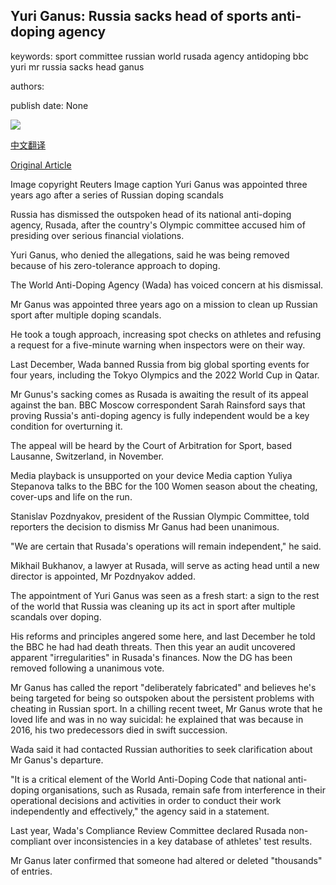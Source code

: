 ## Yuri Ganus: Russia sacks head of sports anti-doping agency

keywords: sport committee russian world rusada agency antidoping bbc yuri mr russia sacks head ganus

authors: 

publish date: None

![](https://ichef.bbci.co.uk/news/1024/branded_news/AC3F/production/_114159044_062791108.jpg)

[中文翻译](Yuri%20Ganus%3A%20Russia%20sacks%20head%20of%20sports%20anti-doping%20agency_zh.md)

[Original Article](https://www.bbc.com/news/world-europe-53952441)

Image copyright Reuters Image caption Yuri Ganus was appointed three years ago after a series of Russian doping scandals

Russia has dismissed the outspoken head of its national anti-doping agency, Rusada, after the country's Olympic committee accused him of presiding over serious financial violations.

Yuri Ganus, who denied the allegations, said he was being removed because of his zero-tolerance approach to doping.

The World Anti-Doping Agency (Wada) has voiced concern at his dismissal.

Mr Ganus was appointed three years ago on a mission to clean up Russian sport after multiple doping scandals.

He took a tough approach, increasing spot checks on athletes and refusing a request for a five-minute warning when inspectors were on their way.

Last December, Wada banned Russia from big global sporting events for four years, including the Tokyo Olympics and the 2022 World Cup in Qatar.

Mr Gunus's sacking comes as Rusada is awaiting the result of its appeal against the ban. BBC Moscow correspondent Sarah Rainsford says that proving Russia's anti-doping agency is fully independent would be a key condition for overturning it.

The appeal will be heard by the Court of Arbitration for Sport, based Lausanne, Switzerland, in November.

Media playback is unsupported on your device Media caption Yuliya Stepanova talks to the BBC for the 100 Women season about the cheating, cover-ups and life on the run.

Stanislav Pozdnyakov, president of the Russian Olympic Committee, told reporters the decision to dismiss Mr Ganus had been unanimous.

"We are certain that Rusada's operations will remain independent," he said.

Mikhail Bukhanov, a lawyer at Rusada, will serve as acting head until a new director is appointed, Mr Pozdnyakov added.

The appointment of Yuri Ganus was seen as a fresh start: a sign to the rest of the world that Russia was cleaning up its act in sport after multiple scandals over doping.

His reforms and principles angered some here, and last December he told the BBC he had had death threats. Then this year an audit uncovered apparent "irregularities" in Rusada's finances. Now the DG has been removed following a unanimous vote.

Mr Ganus has called the report "deliberately fabricated" and believes he's being targeted for being so outspoken about the persistent problems with cheating in Russian sport. In a chilling recent tweet, Mr Ganus wrote that he loved life and was in no way suicidal: he explained that was because in 2016, his two predecessors died in swift succession.

Wada said it had contacted Russian authorities to seek clarification about Mr Ganus's departure.

"It is a critical element of the World Anti-Doping Code that national anti-doping organisations, such as Rusada, remain safe from interference in their operational decisions and activities in order to conduct their work independently and effectively," the agency said in a statement.

Last year, Wada's Compliance Review Committee declared Rusada non-compliant over inconsistencies in a key database of athletes' test results.

Mr Ganus later confirmed that someone had altered or deleted "thousands" of entries.